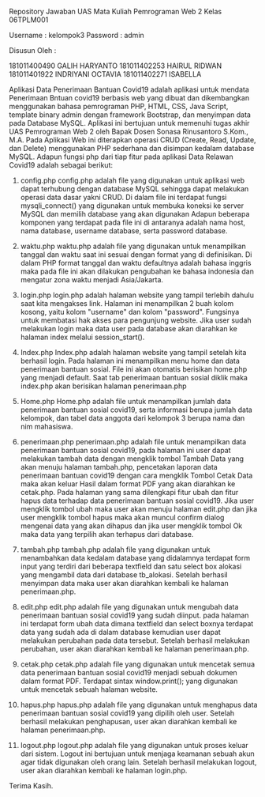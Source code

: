 Repository Jawaban UAS Mata Kuliah Pemrograman Web 2 Kelas 06TPLM001

Username : kelompok3
Password : admin

Disusun Oleh :

181011400490	GALIH HARYANTO 
181011402253	HAIRUL RIDWAN
181011401922	INDRIYANI OCTAVIA
181011402271	ISABELLA

Aplikasi Data Penerimaan Bantuan Covid19 adalah aplikasi untuk mendata Penerimaan Bntuan covid19 berbasis web yang dibuat dan dikembangkan menggunakan bahasa pemrograman PHP, HTML, CSS, Java Script, template binary admin dengan framework Bootstrap, dan menyimpan data pada Database MySQL. Aplikasi ini bertujuan untuk memenuhi tugas akhir UAS Pemrograman Web 2 oleh Bapak Dosen Sonasa Rinusantoro S.Kom., M.A.
Pada Aplikasi Web ini diterapkan operasi CRUD (Create, Read, Update, dan Delete) menggunakan PHP sederhana dan disimpan kedalam database MySQL.
Adapun fungsi php dari tiap fitur pada aplikasi Data Relawan Covid19 adalah sebagai berikut:

1. config.php
config.php adalah file yang digunakan untuk aplikasi web dapat terhubung dengan database MySQL sehingga dapat melakukan operasi data dasar yakni CRUD. Di dalam file ini terdapat fungsi mysqli_connect() yang digunakan untuk membuka koneksi ke server MySQL dan memilih database yang akan digunakan Adapun beberapa komponen yang terdapat pada file ini di antaranya adalah nama host, nama database, username database, serta password database.

2. waktu.php
waktu.php adalah file yang digunakan untuk menampilkan tanggal dan waktu saat ini sesuai dengan format yang di definisikan. Di dalam PHP format tanggal dan waktu defaultnya adalah bahasa inggris maka pada file ini akan dilakukan pengubahan ke bahasa indonesia dan mengatur zona waktu menjadi Asia/Jakarta.

3. login.php
login.php adalah halaman website yang tampil terlebih dahulu saat kita mengakses link. Halaman ini menampilkan 2 buah kolom kosong, yaitu kolom "username" dan kolom "password". Fungsinya untuk membatasi hak akses para pengunjung website.  Jika user sudah melakukan login maka data user pada database akan diarahkan ke halaman index melalui session_start().

4. Index.php
Index.php adalah halaman website yang tampil setelah kita berhasil login. Pada halaman ini menampilkan menu home dan data penerimaan bantuan sosial. File ini akan otomatis berisikan home.php yang menjadi default. Saat tab penerimaan bantuan sosial diklik maka index.php akan berisikan halaman penerimaan.php

5. Home.php
Home.php adalah file untuk menampilkan jumlah data penerimaan bantuan sosial covid19, serta informasi berupa jumlah data kelompok, dan tabel data anggota dari kelompok 3 berupa nama dan nim mahasiswa.

6. penerimaan.php
penerimaan.php adalah file untuk menampilkan data penerimaan bantuan sosial covid19, pada halaman ini user dapat melakukan tambah data dengan mengklik  tombol Tambah Data yang akan  menuju halaman tambah.php, pencetakan laporan data penerimaan bantuan covid19 dengan cara mengklik Tombol Cetak Data maka akan keluar Hasil dalam format PDF yang akan diarahkan ke cetak.php. Pada halaman yang sama dilengkapi fitur ubah dan fitur hapus data terhadap data penerimaan bantuan sosial covid19. Jika user mengklik tombol ubah maka user akan menuju halaman edit.php dan jika user mengklik tombol hapus maka akan muncul confirm dialog mengenai data yang akan dihapus dan jika user mengklik tombol Ok maka data yang terpilih akan terhapus dari database.

7. tambah.php
tambah.php adalah file yang digunakan untuk menambahkan data kedalam database yang didalamnya terdapat form input yang terdiri dari beberapa textfield dan satu select box alokasi yang mengambil data dari database tb_alokasi. Setelah berhasil menyimpan data maka user akan diarahkan kembali ke halaman penerimaan.php.

8. edit.php
edit.php adalah file yang digunakan untuk mengubah data penerimaan bantuan sosial covid19 yang sudah diinput. pada halaman ini terdapat form ubah data dimana textfield dan select boxnya terdapat data yang sudah ada di dalam database kemudian user dapat melakukan perubahan pada data tersebut. Setelah berhasil melakukan perubahan, user akan diarahkan kembali ke halaman penerimaan.php.

9. cetak.php
cetak.php adalah file yang digunakan untuk mencetak semua data penerimaan bantuan sosial covid19 menjadi sebuah dokumen dalam format PDF. Terdapat sintax window.print(); yang digunakan untuk mencetak sebuah halaman website.

10. hapus.php
hapus.php adalah file yang digunakan untuk menghapus data penerimaan bantuan sosial covid19 yang dipilih oleh user. Setelah berhasil melakukan penghapusan, user akan diarahkan kembali ke halaman penerimaan.php.

11. logout.php
logout.php adalah file yang digunakan untuk proses keluar dari sistem. Logout ini bertujuan untuk menjaga keamanan sebuah akun agar tidak digunakan oleh orang lain. Setelah berhasil melakukan logout, user akan diarahkan kembali ke halaman login.php.

Terima Kasih.


